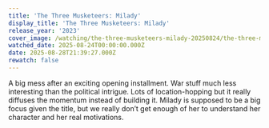 ```yaml
---
title: 'The Three Musketeers: Milady'
display_title: 'The Three Musketeers: Milady'
release_year: '2023'
cover_image: /watching/the-three-musketeers-milady-20250824/the-three-musketeers-milady.jpg
watched_date: 2025-08-24T00:00:00.000Z
date: 2025-08-28T21:39:27.000Z
rewatch: false
---
```

A big mess after an exciting opening installment. War stuff much less interesting than the political intrigue. Lots of location-hopping but it really diffuses the momentum instead of building it. Milady is supposed to be a big focus given the title, but we really don’t get enough of her to understand her character and her real motivations.

